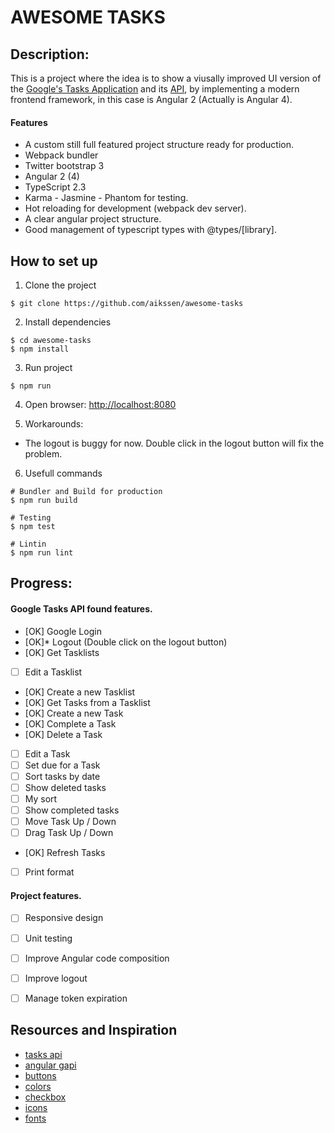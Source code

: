 # AWESOME TASKS

## Description:
This is a project where the idea is to show a viusally improved UI version of the  [Google's Tasks Application](https://mail.google.com/tasks/canvas) and its [API](https://developers.google.com/google-apps/tasks/v1/reference/), by implementing a modern frontend framework, in this case is Angular 2 (Actually is Angular 4).

#### Features
* A custom still full featured project structure ready for production.
* Webpack bundler
* Twitter bootstrap 3
* Angular 2 (4)
* TypeScript 2.3
* Karma - Jasmine - Phantom for testing.
* Hot reloading for development (webpack dev server).
* A clear angular project structure.
* Good management of typescript types with @types/[library].

## How to set up

1. Clone the project

```
$ git clone https://github.com/aikssen/awesome-tasks
```

2. Install dependencies

```
$ cd awesome-tasks
$ npm install
```

3. Run project

```
$ npm run
```

4. Open browser: [http://localhost:8080](http://localhost:8080) 

5. Workarounds:
 - The logout is buggy for now. Double click in the logout button will fix the problem.

6. Usefull commands

```
# Bundler and Build for production
$ npm run build

# Testing
$ npm test

# Lintin
$ npm run lint 
```

## Progress:

#### Google Tasks API found features.
- [OK] Google Login
- [OK]* Logout (Double click on the logout button)
- [OK] Get Tasklists
- [ ] Edit a Tasklist
- [OK] Create a new Tasklist
- [OK] Get Tasks from a Tasklist
- [OK] Create a new Task
- [OK] Complete a Task
- [OK] Delete a Task
- [ ] Edit a Task 
- [ ] Set due for a Task
- [ ] Sort tasks by date
- [ ] Show deleted tasks
- [ ] My sort
- [ ] Show completed tasks
- [ ] Move Task Up / Down
- [ ] Drag Task Up / Down
- [OK] Refresh Tasks
- [ ] Print format

#### Project features.
- [ ] Responsive design
- [ ] Unit testing
- [ ] Improve Angular code composition
- [ ] Improve logout
- [ ] Manage token expiration



## Resources and Inspiration
* [tasks api](https://developers.google.com/google-apps/tasks/v1/reference/)
* [angular gapi](https://github.com/rubenCodeforges/angular2-google-api)
* [buttons](https://tympanus.net/Development/ButtonStylesInspiration/)
* [colors](https://themes.getbootstrap.com/products/dashboard)
* [checkbox](https://codepen.io/bbodine1/pen/novBm)
* [icons](http://getbootstrap.com/components/)
* [fonts](https://femmebot.github.io/google-type/)
